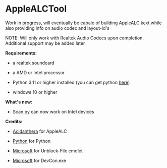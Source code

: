 # AppleALCTool
Work in progress, will eventually be cabale of building AppleALC.kext while also providing info on audio codec and layout-id's

NOTE: Will only work with Realtek Audio Codecs upon completion. Additional support may be added later

**Requirements:**
* a realtek soundcard 


* a AMD or Intel processor


* Python 3.11 or higher installed (you can get python [here](https://www.python.org/downloads/))


* windows 10 or higher


**What's new:**


* Scan.py can now work on Intel devices



**Credits:**


* [Acidanthera](https://github.com/acidanthera/AppleALC) for AppleALC

* [Python](https://www.python.org/) for Python

* [Microsoft](https://www.microsoft.com/) for Unblock-File cmdlet

* [Microsoft](https://www.microsoft.com/) for DevCon.exe